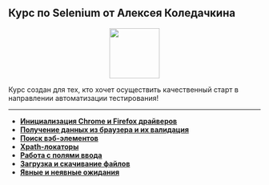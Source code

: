 ## Курс по Selenium от Алексея Коледачкина

<div id="header" align="center">
  <img src="https://cdn.stepik.net/media/cache/images/courses/188355/cover_OPxxUnL/e2371090b263558250d451c1f46c6672.png" width="100"/>
</div>

Курс создан для тех, кто хочет осуществить качественный старт в направлении автоматизации тестирования!

---

- [**Инициализация Chrome и Firefox драйверов**](https://github.com/vypiemzalyubov/qa-automation/tree/main/Selenium/Selenium%20course%20by%20Alexey%20Koledachkin/01.%20Initializing%20Chrome%20and%20Firefox%20drivers)
- [**Получение данных из браузера и их валидация**](https://github.com/vypiemzalyubov/qa-automation/tree/main/Selenium/Selenium%20course%20by%20Alexey%20Koledachkin/02.%20Receiving%20data%20from%20the%20browser%20and%20validating%20it)
- [**Поиск вэб-элементов**](https://github.com/vypiemzalyubov/qa-automation/tree/main/Selenium/Selenium%20course%20by%20Alexey%20Koledachkin/03.%20Searching%20for%20web%20elements)
- [**Xpath-локаторы**](https://github.com/vypiemzalyubov/qa-automation/tree/main/Selenium/Selenium%20course%20by%20Alexey%20Koledachkin/04.%20Xpath%20locators)
- [**Работа с полями ввода**](https://github.com/vypiemzalyubov/qa-automation/tree/main/Selenium/Selenium%20course%20by%20Alexey%20Koledachkin/05.%20Working%20with%20input%20fields)
- [**Загрузка и скачивание файлов**](https://github.com/vypiemzalyubov/qa-automation/tree/main/Selenium/Selenium%20course%20by%20Alexey%20Koledachkin/06.%20Upload%20and%20download%20files)
- [**Явные и неявные ожидания**](https://github.com/vypiemzalyubov/qa-automation/tree/main/Selenium/Selenium%20course%20by%20Alexey%20Koledachkin/07.%20Explicit%20and%20implicit%20expectations)
